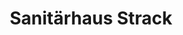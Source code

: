 ---
title: "Sanitärhaus Strack"
url: /landau-in-der-pfalz/sanitaerhaus-strack/
shop: Sanitätshaus
---